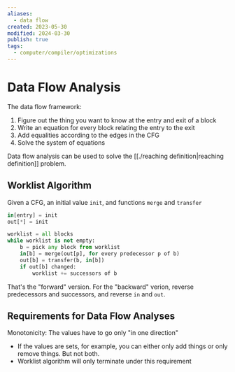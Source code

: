 ```yaml
---
aliases:
  - data flow
created: 2023-05-30
modified: 2024-03-30
publish: true
tags:
  - computer/compiler/optimizations
---
```


# Data Flow Analysis
The data flow framework:
1.  Figure out the thing you want to know at the entry and exit of a block
2.  Write an equation for every block relating the entry to the exit
3.  Add equalities according to the edges in the CFG
4.  Solve the system of equations

Data flow analysis can be used to solve the [[./reaching definition|reaching definition]] problem.

## Worklist Algorithm

Given a CFG, an initial value `init`, and functions `merge` and `transfer`

```python
in[entry] = init
out[*] = init

worklist = all blocks
while worklist is not empty:
    b = pick any block from worklist
    in[b] = merge(out[p], for every predecessor p of b)
    out[b] = transfer(b, in[b])
    if out[b] changed:
        worklist += successors of b
```

That's the "forward" version. For the "backward" verion, reverse predecessors and successors, and reverse `in` and `out`.

## Requirements for Data Flow Analyses

Monotonicity: The values have to go only "in one direction"
-   If the values are sets, for example, you can either only add things or only remove things. But not both.
-   Worklist algorithm will only terminate under this requirement
